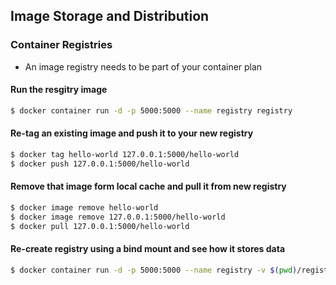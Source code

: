 ## Image Storage and Distribution

### Container Registries
- An image registry needs to be part of your container plan

#### Run the resgitry image
```sh
$ docker container run -d -p 5000:5000 --name registry registry
```
#### Re-tag an existing image and push it to your new registry
```sh
$ docker tag hello-world 127.0.0.1:5000/hello-world
$ docker push 127.0.0.1:5000/hello-world
```
#### Remove that image form local cache and pull it from new registry
```sh 
$ docker image remove hello-world
$ docker image remove 127.0.0.1:5000/hello-world
$ docker pull 127.0.0.1:5000/hello-world
```
#### Re-create registry using a bind mount and see how it stores data
```sh
$ docker container run -d -p 5000:5000 --name registry -v $(pwd)/registry-data:/var/lib/registry registry
```

